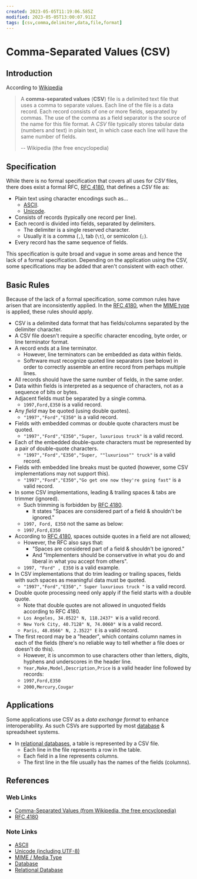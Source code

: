 ```yaml
---
created: 2023-05-05T11:19:06.585Z
modified: 2023-05-05T13:00:07.911Z
tags: [csv,comma,delimiter,data,file,format]
---
```

# Comma-Separated Values (CSV)

## Introduction

According to [Wikipedia][wiki-csv]

>A **comma-separated values** (**CSV**) file is a delimited text file that
>uses a comma to separate values.
>Each line of the file is a data record.
>Each record consists of one or more fields, separated by commas.
>The use of the comma as a field separator is the source of the name for
>this file format.
>A *CSV* file typically stores tabular data (numbers and text) in plain text,
>in which case each line will have the same number of fields.
>
>-- Wikipedia (the free encyclopedia)

## Specification

While there is no formal specification that covers all uses for *CSV* files,
there does exist a formal RFC, [RFC 4180][rfc4180],
that defines a *CSV* file as:

* Plain text using character encodings such as...
  * [ASCII][-ascii].
  * [Unicode][-unicode].
* Consists of records (typically one record per line).
* Each record is divided into fields, separated by delimiters.
  * The delimiter is a single reserved character.
  * Usually it is a comma (`,`), tab (`\t`), or semicolon (`;`).
* Every record has the same sequence of fields.

This specification is quite broad and vague in some areas and
hence the lack of a formal specification.
Depending on the application using the CSV, some specifications may be added that
aren't consistent with each other.

## Basic Rules

Because of the lack of a formal specification,
some common rules have arisen that are inconsistently applied.
In the [RFC 4180][rfc4180], when the [MIME type][-mime] is applied,
these rules should apply.

* CSV is a delimited data format that has fields/columns separated by the
delimiter character.
* A CSV file doesn't require a specific character encoding, byte order,
or line terminator format.
* A record ends at a line terminator.
  * However, line terminators can be embedded as data within fields.
  * Softrware must recognize quoted line separators (see below) in order to
correctly assemble an entire record from perhaps multiple lines.
* All records should have the same number of fields, in the same order.
* Data within fields is interpreted as a sequence of characters,
not as a sequence of bits or bytes.
* Adjacent fields must be separated by a single comma.
  * `1997,Ford,E350` is a valid record.
* Any *field* may be quoted (using double quotes).
  * `"1997","Ford","E350"` is a valid record.
* Fields with embedded commas or double quote characters must be quoted.
  * `"1997","Ford","E350","Super, luxurious truck"` is a valid record.
* Each of the embedded double-quote characters must be represented by
a pair of double-quote characters.
  * `"1997","Ford","E350","Super, ""luxurious"" truck"` is a valid record.
* Fields with embedded line breaks must be quoted
(however, some CSV implementations may not support this).
  * `"1997","Ford","E350","Go get one now they're going fast"` is a valid record.
* In some CSV implementations, leading & trailing spaces & tabs are trimmer (ignored).
  * Such trimming is forbidden by [RFC 4180][rfc4180].
    * It states "Spaces are considered part of a field & shouldn't be ignored."
  * `1997, Ford, E350` not the same as below:
  * `1997,Ford,E350`
* According to [RFC 4180][rfc4180], spaces outside quotes in a field are not allowed;
  * However, the RFC also says that:
    * "Spaces are considered part of a field & shouldn't be ignored."
    * And "Implementers should be conservative in what you do and
liberal in what you accept from others".
  * `1997, "Ford" , E350` is a valid example. 
* In CSV implementations that do trim leading or trailing spaces,
fields with such spaces as meaningful data must be quoted.
  * `"1997","Ford","E350"," Super luxurious truck "` is a valid record.
* Double quote processing need only apply if the field starts with a double quote.
  * Note that double quotes are not allowed in unquoted fields according to RFC 4180.
  * `Los Angeles, 34.0522° N, 118.2437° W` is a valid record.
  * `New York City, 40.7128° N, 74.0060° W` is a valid record.
  * `Paris, 48.8566° N, 2.3522° E` is a valid record.
* The first record may be a "header", which contains column names in each of
the fields (there's no reliable way to tell whether a file does or doesn't do this).
  * However, it is uncommon to use characters other than
letters, digits, hyphens and underscores in the header line.
  * `Year,Make,Model,Description,Price` is a valid header line followed by records:
  * `1997,Ford,E350`
  * `2000,Mercury,Cougar`

## Applications

Some applications use CSV as a *data exchange format* to enhance interoperability.
As such CSVs are supported by most [database][-db] & spreadsheet systems.

* In [relational databases][-rel-db], a table is represented by a CSV file.
  * Each line in the file represents a row in the table.
  * Each field in a line represents columns.
  * The first line in the file usually has the names of the fields (columns).

## References

### Web Links

* [Comma-Separated Values (from Wikipedia, the free encyclopedia)][wiki-csv]
* [RFC 4180][rfc4180]

<!-- Hidden References -->
[wiki-csv]: https://en.wikipedia.org/wiki/Comma-separated_values "Comma-Separated Values (from Wikipedia, the free encyclopedia)"
[rfc4180]: https://tools.ietf.org/html/rfc4180 "RFC 4180"

### Note Links

* [ASCII][-ascii]
* [Unicode (including UTF-8)][-unicode]
* [MIME / Media Type][-mime]
* [Database][-db]
* [Relational Database][-rel-db]

<!-- Hidden References -->
[-ascii]: ascii.md "ASCII"
[-unicode]: unicode.md "Unicode (including UTF-8)"
[-mime]: mime-type.md "MIME / Media Type"
[-db]: database.md "Database"
[-rel-db]: relational-database.md "Relational Database"
